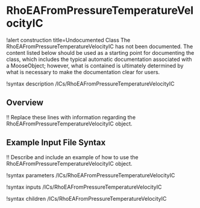# RhoEAFromPressureTemperatureVelocityIC

!alert construction title=Undocumented Class
The RhoEAFromPressureTemperatureVelocityIC has not been documented. The content listed below should be used as a starting point for
documenting the class, which includes the typical automatic documentation associated with a
MooseObject; however, what is contained is ultimately determined by what is necessary to make the
documentation clear for users.

!syntax description /ICs/RhoEAFromPressureTemperatureVelocityIC

## Overview

!! Replace these lines with information regarding the RhoEAFromPressureTemperatureVelocityIC object.

## Example Input File Syntax

!! Describe and include an example of how to use the RhoEAFromPressureTemperatureVelocityIC object.

!syntax parameters /ICs/RhoEAFromPressureTemperatureVelocityIC

!syntax inputs /ICs/RhoEAFromPressureTemperatureVelocityIC

!syntax children /ICs/RhoEAFromPressureTemperatureVelocityIC

